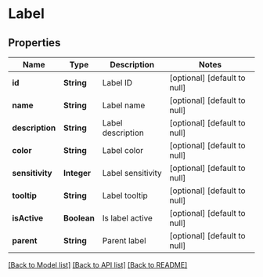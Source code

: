 # Label
## Properties

Name | Type | Description | Notes
------------ | ------------- | ------------- | -------------
**id** | **String** | Label ID | [optional] [default to null]
**name** | **String** | Label name | [optional] [default to null]
**description** | **String** | Label description | [optional] [default to null]
**color** | **String** | Label color | [optional] [default to null]
**sensitivity** | **Integer** | Label sensitivity | [optional] [default to null]
**tooltip** | **String** | Label tooltip | [optional] [default to null]
**isActive** | **Boolean** | Is label active | [optional] [default to null]
**parent** | **String** | Parent label | [optional] [default to null]

[[Back to Model list]](../README.md#documentation-for-models) [[Back to API list]](../README.md#documentation-for-api-endpoints) [[Back to README]](../README.md)

